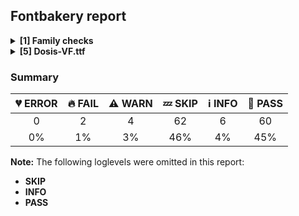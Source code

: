 ## Fontbakery report

<details>
<summary><b>[1] Family checks</b></summary>
<details>
<summary>:fire: <b>FAIL:</b> Check font has a license.</summary>

* [com.google.fonts/check/028](https://github.com/googlefonts/fontbakery/search?q=com.google.fonts/check/028)
* :fire: **FAIL** No license file was found. Please add an OFL.txt or a LICENSE.txt file. If you are running fontbakery on a Google Fonts upstream repo, which is fine, just make sure there is a temporary license file in the same folder. [code: no-license]

</details>
<br>
</details>
<details>
<summary><b>[5] Dosis-VF.ttf</b></summary>
<details>
<summary>:fire: <b>FAIL:</b> Checking with Microsoft Font Validator.</summary>

* [com.google.fonts/check/037](https://github.com/googlefonts/fontbakery/search?q=com.google.fonts/check/037)
* :fire: **FAIL** MS-FonVal: The version number is neither 0x00010000 nor 0x0001002 DETAILS: 0x00010003
* :fire: **FAIL** MS-FonVal: The device table's DeltaFormat value is invalid DETAILS: LookupList, Lookup[0], SubTable[0](PairPos, fmt 1), PairSet[0], PairValueRecord[0], Value1, XAdvDeviceTable, DeltaFormat = 32768
* :fire: **FAIL** MS-FonVal: The device table's DeltaFormat value is invalid DETAILS: LookupList, Lookup[0], SubTable[0](PairPos, fmt 1), PairSet[0], PairValueRecord[1], Value1, XAdvDeviceTable, DeltaFormat = 32768
* :fire: **FAIL** MS-FonVal: The device table's DeltaFormat value is invalid DETAILS: LookupList, Lookup[0], SubTable[0](PairPos, fmt 1), PairSet[0], PairValueRecord[2], Value1, XAdvDeviceTable, DeltaFormat = 32768
...
 :fire: **FAIL** MS-FonVal: The device table's DeltaFormat value is invalid DETAILS: LookupList, Lookup[4], SubTable[0](MarkMarkPos), Mark2Array, Mark2Record[0], Mark2Anchor[0], YDeviceTable, DeltaFormat = 32768
* :fire: **FAIL** MS-FonVal: The PostScript string is not present for both required platforms DETAILS: Mac Postscript string is missing, but MS Postscript string is present
* :warning: **WARN** MS-FonVal: Recommended table is missing DETAILS: kern
* :warning: **WARN** MS-FonVal: Recommended table is missing DETAILS: hdmx
* :warning: **WARN** MS-FonVal: Recommended table is missing DETAILS: VDMX
* :warning: **WARN** MS-FonVal: The version number is valid, but less than 5 DETAILS: 4
* :warning: **WARN** MS-FonVal: The xAvgCharWidth field does not equal the calculated value DETAILS: actual = 447, calc = 446
* :warning: **WARN** MS-FonVal: PANOSE(tm) is undefined. Font mapping may not work properly
* :warning: **WARN** MS-FonVal: There are undefined bits set in fsSelection field DETAILS: Bit(s) 7
* :warning: **WARN** MS-FonVal: The value of sTypoAscender minus sTypoDescender is greater than unitsPerEm DETAILS: sTypoAscender = 1027, sTypoDescender = -237
* :warning: **WARN** MS-FonVal: The table does not contain any Apple subtables
* :warning: **WARN** MS-FonVal: Apple logo mapping test not performed, cmap 1,0 not present
* :warning: **WARN** MS-FonVal: Not all extremes are marked with the on-curve control points  DETAILS: Glyph index 72
* :warning: **WARN** MS-FonVal: Intersecting components of composite glyph DETAILS: Glyph index 106
* :warning: **WARN** MS-FonVal: Intersecting components of composite glyph DETAILS: Glyph index 114
* :warning: **WARN** MS-FonVal: Intersecting components of composite glyph DETAILS: Glyph index 128
* :warning: **WARN** MS-FonVal: Intersecting components of composite glyph DETAILS: Glyph index 143
* :warning: **WARN** MS-FonVal: Intersecting components of composite glyph DETAILS: Glyph index 151
* :warning: **WARN** MS-FonVal: Not all extremes are marked with the on-curve control points  DETAILS: Glyph index 244
* :warning: **WARN** MS-FonVal: Intersecting components of composite glyph DETAILS: Glyph index 247
* :warning: **WARN** MS-FonVal: Intersecting components of composite glyph DETAILS: Glyph index 281
* :warning: **WARN** MS-FonVal: Intersecting components of composite glyph DETAILS: Glyph index 289
* :warning: **WARN** MS-FonVal: Intersecting components of composite glyph DETAILS: Glyph index 319
* :warning: **WARN** MS-FonVal: Not all extremes are marked with the on-curve control points  DETAILS: Glyph index 501
* :warning: **WARN** MS-FonVal: Not all extremes are marked with the on-curve control points  DETAILS: Glyph index 503
* :warning: **WARN** MS-FonVal: Not all extremes are marked with the on-curve control points  DETAILS: Glyph index 515
* :warning: **WARN** MS-FonVal: Not all extremes are marked with the on-curve control points  DETAILS: Glyph index 516
* :warning: **WARN** MS-FonVal: Not all extremes are marked with the on-curve control points  DETAILS: Glyph index 517
* :warning: **WARN** MS-FonVal: The unitsPerEm value is not a power of two DETAILS: 1000
* :warning: **WARN** MS-FonVal: The modified time is an unlikely value DETAILS: modified = 3622999938 (Sunday, October 21, 2018 8:52 PM)
* :warning: **WARN** MS-FonVal: The lowestRecPPEM value may be unreasonably small DETAILS: lowestRecPPEM = 6
* :warning: **WARN** MS-FonVal: Ascender is different than OS/2.usWinAscent. Different line heights on Windows and Apple DETAILS: hhea.Ascender = 1027, OS/2.usWinAscent = 1123
* :warning: **WARN** MS-FonVal: The LineGap value is less than the recommended value DETAILS: LineGap = 0, recommended = 96
* :warning: **WARN** MS-FonVal: The leftSideBearing is greater than the advance width (unlikely value) DETAILS: glyph# 496
* :warning: **WARN** MS-FonVal: The leftSideBearing is greater than the advance width (unlikely value) DETAILS: glyph# 500
* :warning: **WARN** MS-FonVal: The leftSideBearing is greater than the advance width (unlikely value) DETAILS: glyph# 503
* :warning: **WARN** MS-FonVal: The leftSideBearing is greater than the advance width (unlikely value) DETAILS: glyph# 504
* :warning: **WARN** MS-FonVal: The leftSideBearing is greater than the advance width (unlikely value) DETAILS: glyph# 505
* :warning: **WARN** MS-FonVal: The leftSideBearing is greater than the advance width (unlikely value) DETAILS: glyph# 506
* :warning: **WARN** MS-FonVal: The leftSideBearing is greater than the advance width (unlikely value) DETAILS: glyph# 509
* :warning: **WARN** MS-FonVal: The leftSideBearing is greater than the advance width (unlikely value) DETAILS: glyph# 510
* :warning: **WARN** MS-FonVal: The leftSideBearing is greater than the advance width (unlikely value) DETAILS: glyph# 515
* :warning: **WARN** MS-FonVal: The leftSideBearing is greater than the advance width (unlikely value) DETAILS: glyph# 516
* :warning: **WARN** MS-FonVal: The leftSideBearing is greater than the advance width (unlikely value) DETAILS: glyph# 517
* :warning: **WARN** MS-FonVal: The leftSideBearing is greater than the advance width (unlikely value) DETAILS: glyph# 518
* :warning: **WARN** MS-FonVal: The leftSideBearing is greater than the advance width (unlikely value) DETAILS: glyph# 519
* :warning: **WARN** MS-FonVal: The leftSideBearing is greater than the advance width (unlikely value) DETAILS: glyph# 520
* :warning: **WARN** MS-FonVal: The leftSideBearing is greater than the advance width (unlikely value) DETAILS: glyph# 521
* :warning: **WARN** MS-FonVal: The leftSideBearing is greater than the advance width (unlikely value) DETAILS: glyph# 522
* :warning: **WARN** MS-FonVal: maxSizeOfInstructions computation not via either approved method DETAILS: glyf maxSizeOfInstructions=341, prep size=203, fpgm size=3605, whereas maxp maxSizeOfInstruction is 3605

</details>
<details>
<summary>:warning: <b>WARN:</b> Checking OS/2 achVendID.</summary>

* [com.google.fonts/check/018](https://github.com/googlefonts/fontbakery/search?q=com.google.fonts/check/018)
* :warning: **WARN** OS/2 VendorID value 'IMPA' is not a known registered id. You should set it to your own 4 character code, and register that code with Microsoft at https://www.microsoft.com/typography/links/vendorlist.aspx [code: unknown]

</details>
<details>
<summary>:warning: <b>WARN:</b> Check if each glyph has the recommended amount of contours.</summary>

* [com.google.fonts/check/153](https://github.com/googlefonts/fontbakery/search?q=com.google.fonts/check/153)
* :warning: **WARN** This check inspects the glyph outlines and detects the total number of contours in each of them. The expected values are infered from the typical ammounts of contours observed in a large collection of reference font families. The divergences listed below may simply indicate a significantly different design on some of your glyphs. On the other hand, some of these may flag actual bugs in the font such as glyphs mapped to an incorrect codepoint. Please consider reviewing the design and codepoint assignment of these to make sure they are correct.

The following glyphs do not have the recommended number of contours:
`
Glyph name: aogonek	Contours detected: 3	Expected: 2
Glyph name: eogonek	Contours detected: 3	Expected: 2
Glyph name: uni0123	Contours detected: 5	Expected: 3 or 4
Glyph name: Uogonek	Contours detected: 2	Expected: 1
Glyph name: ohorn	Contours detected: 3	Expected: 2
Glyph name: Uhorn	Contours detected: 2	Expected: 1
Glyph name: uhorn	Contours detected: 2	Expected: 1
Glyph name: uni1EDB	Contours detected: 4	Expected: 3
Glyph name: uni1EDD	Contours detected: 4	Expected: 3
Glyph name: uni1EDF	Contours detected: 4	Expected: 3
Glyph name: uni1EE1	Contours detected: 4	Expected: 3
Glyph name: uni1EE3	Contours detected: 4	Expected: 3
Glyph name: uni1EE8	Contours detected: 3	Expected: 2
Glyph name: uni1EE9	Contours detected: 3	Expected: 2
Glyph name: uni1EEA	Contours detected: 3	Expected: 2
Glyph name: uni1EEB	Contours detected: 3	Expected: 2
Glyph name: uni1EEC	Contours detected: 3	Expected: 2
Glyph name: uni1EED	Contours detected: 3	Expected: 2
Glyph name: uni1EEE	Contours detected: 3	Expected: 2
Glyph name: uni1EEF	Contours detected: 3	Expected: 2
Glyph name: uni1EF0	Contours detected: 3	Expected: 2
Glyph name: uni1EF1	Contours detected: 3	Expected: 2

</details>
<details>
<summary>:warning: <b>WARN:</b> Is there kerning info for non-ligated sequences?</summary>

* [com.google.fonts/check/065](https://github.com/googlefonts/fontbakery/search?q=com.google.fonts/check/065)
* :warning: **WARN** GPOS table lacks kerning info for the following non-ligated sequences:
	- f + i
	- i + l

   [code: lacks-kern-info]

</details>
<details>
<summary>:warning: <b>WARN:</b> Are there caret positions declared for every ligature?</summary>

* [com.google.fonts/check/064](https://github.com/googlefonts/fontbakery/search?q=com.google.fonts/check/064)
* :warning: **WARN** This font lacks caret position values for ligature glyphs on its GDEF table. [code: lacks-caret-pos]

</details>
<br>
</details>

### Summary

| :broken_heart: ERROR | :fire: FAIL | :warning: WARN | :zzz: SKIP | :information_source: INFO | :bread: PASS |
|:-----:|:----:|:----:|:----:|:----:|:----:|
| 0 | 2 | 4 | 62 | 6 | 60 |
| 0% | 1% | 3% | 46% | 4% | 45% |

**Note:** The following loglevels were omitted in this report:
* **SKIP**
* **INFO**
* **PASS**
